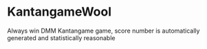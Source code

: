 # KantangameWool

Always win DMM Kantangame game, score number is automatically generated and statistically reasonable 
